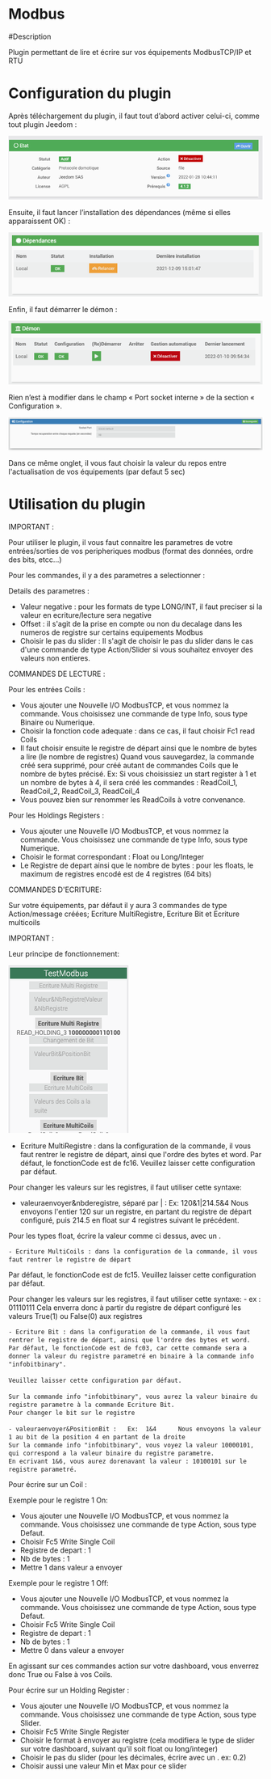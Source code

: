 # Modbus

#Description

Plugin permettant de lire et écrire sur vos équipements ModbusTCP/IP et RTU



# Configuration du plugin

Après téléchargement du plugin, il faut tout d’abord activer celui-ci, comme tout plugin Jeedom :

![config](../images/ModbusActiv.png)

Ensuite, il faut lancer l’installation des dépendances (même si elles apparaissent OK) :

![dependances](../images/ModbusDep.png)

Enfin, il faut démarrer le démon :

![demon](../images/ModbusDemon.png)

Rien n’est à modifier dans le champ « Port socket interne » de la section « Configuration ».

![socket](../images/ModbusConfig.png)

Dans ce même onglet, il vous faut choisir la valeur du repos entre l'actualisation de vos équipements (par defaut 5 sec)




# Utilisation du plugin


IMPORTANT :

Pour utiliser le plugin, il vous faut connaitre les parametres de votre entrées/sorties de vos peripheriques modbus (format des données, ordre des bits, etcc...)

Pour les commandes, il y a des parametres a selectionner :

Details des parametres :
- Valeur negative : pour les formats de type LONG/INT, il faut preciser si la valeur en ecriture/lecture sera negative
- Offset : il s'agit de la prise en compte ou non du decalage dans les numeros de registre sur certains equipements Modbus
- Choisir le pas du slider : Il s'agit de choisir le pas du slider dans le cas d'une commande de type Action/Slider si vous souhaitez envoyer des valeurs non entieres.




COMMANDES DE LECTURE :

Pour les entrées Coils :  
  - Vous ajouter une Nouvelle I/O ModbusTCP, et vous nommez la commande. Vous choisissez une commande de type Info, sous type Binaire ou Numerique.
  - Choisir la fonction code adequate : dans ce cas, il faut choisir Fc1 read Coils
  - Il faut choisir ensuite le registre de départ ainsi que le nombre de bytes a lire (le nombre de registres)
  Quand vous sauvegardez, la commande créé sera supprimé, pour créé autant de commandes Coils que le nombre de bytes précisé.
  Ex: Si vous choisissiez un start register à 1 et un nombre de bytes à 4, il sera créé les commandes : ReadCoil_1, ReadCoil_2, ReadCoil_3, ReadCoil_4
  - Vous pouvez bien sur renommer les ReadCoils à votre convenance.



  Pour les Holdings Registers :
  - Vous ajouter une Nouvelle I/O ModbusTCP, et vous nommez la commande. Vous choisissez une commande de type Info, sous type Numerique.
  - Choisir le format correspondant : Float ou Long/Integer
  - Le Registre de depart ainsi que le nombre de bytes : pour les floats, le maximum de registres encodé est de 4 registres (64 bits)



COMMANDES D'ECRITURE:

 Sur votre équipements, par défaut il y aura 3 commandes de type Action/message créées; Ecriture MultiRegistre, Ecriture Bit et Ecriture multicoils


IMPORTANT :


 Leur principe de fonctionnement:



![cmdEcritures](../images/modbusCmdsEcritures.png)




  - Ecriture MultiRegistre : dans la configuration de la commande, il vous faut rentrer le registre de départ, ainsi que l'ordre des bytes et word.
  Par défaut, le fonctionCode est de fc16. Veuillez laisser cette configuration par défaut.

  Pour changer les valeurs sur les registres, il faut utiliser cette syntaxe:
  - valeuraenvoyer&nbderegistre, séparé par | :   Ex:  120&1|214.5&4      Nous envoyons l'entier 120 sur un registre, en partant du registre de départ configuré,
  puis 214.5 en float sur 4 registres suivant le précédent.

  Pour les types float, écrire la valeur comme ci dessus, avec un .



    - Ecriture MultiCoils : dans la configuration de la commande, il vous faut rentrer le registre de départ
   Par défaut, le fonctionCode est de fc15. Veuillez laisser cette configuration par défaut.

   Pour changer les valeurs sur les registres, il faut utiliser cette syntaxe:
    -  ex : 01110111    Cela enverra donc à partir du registre de départ configuré les valeurs True(1) ou False(0) aux registres




    - Ecriture Bit : dans la configuration de la commande, il vous faut rentrer le registre de départ, ainsi que l'ordre des bytes et word.
    Par défaut, le fonctionCode est de fc03, car cette commande sera a donner la valeur du registre parametré en binaire à la commande info "infobitbinary".

    Veuillez laisser cette configuration par défaut.

    Sur la commande info "infobitbinary", vous aurez la valeur binaire du registre parametre à la commande Ecriture Bit.
    Pour changer le bit sur le registre

    - valeuraenvoyer&PositionBit :   Ex:  1&4      Nous envoyons la valeur 1 au bit de la position 4 en partant de la droite
    Sur la commande info "infobitbinary", vous voyez la valeur 10000101, qui correspond a la valeur binaire du registre parametre.
    En ecrivant 1&6, vous aurez dorenavant la valeur : 10100101 sur le registre parametré.








Pour écrire sur un Coil :

  Exemple pour le registre 1 On:
  - Vous ajouter une Nouvelle I/O ModbusTCP, et vous nommez la commande. Vous choisissez une commande de type Action, sous type Defaut.
  - Choisir Fc5 Write Single Coil
  - Registre de depart : 1
  - Nb de bytes : 1
  - Mettre 1 dans valeur a envoyer

  Exemple pour le registre 1 Off:
  - Vous ajouter une Nouvelle I/O ModbusTCP, et vous nommez la commande. Vous choisissez une commande de type Action, sous type Defaut.
  - Choisir Fc5 Write Single Coil
  - Registre de depart : 1
  - Nb de bytes : 1
  - Mettre 0 dans valeur a envoyer


En agissant sur ces commandes action sur votre dashboard, vous enverrez donc True ou False à vos Coils.




Pour écrire sur un Holding Register :

 - Vous ajouter une Nouvelle I/O ModbusTCP, et vous nommez la commande. Vous choisissez une commande de type Action, sous type Slider.
 - Choisir Fc5 Write Single Register
 - Choisir le format à envoyer au registre (cela modifiera le type de slider sur votre dashboard, suivant qu'il soit float ou long/integer)
 - Choisir le pas du slider (pour les décimales, écrire avec un .   ex: 0.2)
 - Choisir aussi une valeur Min et Max pour ce slider
